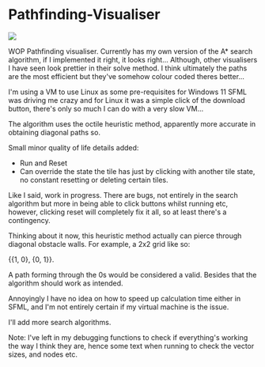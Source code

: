 # Pathfinding-Visualiser

![](https://github.com/ewerae/Pathfinding-Visualiser/blob/main/pathfinder.gif)

WOP Pathfinding visualiser. 
Currently has my own version of the A* search algorithm, if I implemented it right, it looks right... Although, other visualisers I have seen look prettier in their solve method. I think ultimately the paths are the most efficient but they've somehow colour coded theres better... 

I'm using a VM to use Linux as some pre-requisites for Windows 11 SFML was driving me crazy and for Linux it was a simple click of the download button, there's only so much I can do with a very slow VM...

The algorithm uses the octile heuristic method, apparently more accurate in obtaining diagonal paths so.

Small minor quality of life details added:
- Run and Reset
- Can override the state the tile has just by clicking with another tile state, no constant resetting or deleting certain tiles.

Like I said, work in progress. There are bugs, not entirely in the search algorithm but more in being able to click buttons whilst running etc, however, clicking reset will completely fix it all, so at least there's a contingency.

Thinking about it now, this heuristic method actually can pierce through diagonal obstacle walls. For example, a 2x2 grid like so:

{{1, 0}, {0, 1}}. 

A path forming through the 0s would be considered a valid. Besides that the algorithm should work as intended. 

Annoyingly I have no idea on how to speed up calculation time either in SFML, and I'm not entirely certain if my virtual machine is the issue.

I'll add more search algorithms.

Note: I've left in my debugging functions to check if everything's working the way I think they are, hence some text when running to check the vector sizes, and nodes etc.
